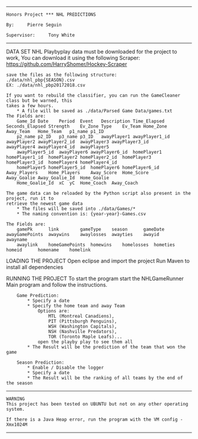 *********************************************************************************************************************************************************

	Honors Project *** NHL PREDICTIONS

	By:		Pierre Seguin

	Supervisor: 	Tony White

*********************************************************************************************************************************************************


DATA SET
	NHL Playbyplay data must be downloaded for the project to work,
	You can download it using the following Scraper:
 	https://github.com/HarryShomer/Hockey-Scraper

	save the files as the following structure:
	./data/nhl_pbp{SEASON}.csv
	EX: ./data/nhl_pbp20172018.csv
	
	If you want to rebuild the classifier, you can run the GameCleaner class but be warned, this 
	takes a few hours.
		* A file will be saved as ./data/Parsed Game Data/games.txt
	The Fields are:
		Game_Id	Date	Period	Event	Description	Time_Elapsed	Seconds_Elapsed	Strength	Ev_Zone	Type	Ev_Team	Home_Zone	Away_Team	Home_Team	p1_name	p1_ID	
		p2_name	p2_ID	p3_name	p3_ID	awayPlayer1	awayPlayer1_id	awayPlayer2	awayPlayer2_id	awayPlayer3	awayPlayer3_id		awayPlayer4	awayPlayer4_id	awayPlayer5	
		awayPlayer5_id	awayPlayer6	awayPlayer6_id	homePlayer1	homePlayer1_id	homePlayer2	homePlayer2_id	homePlayer3		homePlayer3_id	homePlayer4	homePlayer4_id	
		homePlayer5	homePlayer5_id	homePlayer6	homePlayer6_id	Away_Players	Home_Players	Away_Score	Home_Score		Away_Goalie	Away_Goalie_Id	Home_Goalie	
		Home_Goalie_Id	xC	yC	Home_Coach	Away_Coach

	The game data can be reloaded by the Python script also present in the project, run it to 
	retrieve the newest game data
		* The files will be saved into ./data/Games/*
		* The naming convention is: {year-year}-Games.csv

	The Fields are:
		gamePk		link		gameType	season		gameDate	awayGamePoints	awaywins	awaylosses	awayties	awayid		awayname	
		awaylink	homeGamePoints	homewins	homelosses	hometies	homeid		homename	homelink




LOADING THE PROJECT
	Open eclipse and import the project
	Run Maven to install all dependencies

RUNNING THE PROJECT
	To start the program start the NHLGameRunner Main program and follow the instructions.

		Game Prediction:
			* Specify a date
			* Specify the home team and away Team
				Options are:
					MTL (Montreal Canadiens), 
					PIT (Pittsburgh Penguins), 
					WSH (Washington Capitals),
					NSH (Nashville Predators),
					TOR (Toronto Maple Leafs)...
				open the playby play to see them all
			* The Result will be the prediction of the team that won the game

		Season Prediction:
			* Enable / Disable the logger
			* Specify a date
			* The Result will be the ranking of all teams by the end of the season

*********************************************************************************************************************************************************

	WARNING
	This project has been tested on UBUNTU but not on any other operating system.

	If there is a Java Heap error, run the program with the VM config -Xmx1024M

*********************************************************************************************************************************************************


